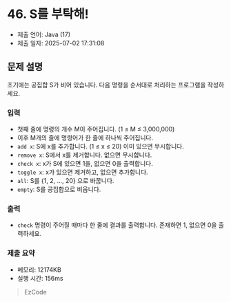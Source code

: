 # 46. S를 부탁해!
- 제출 언어: Java (17)
- 제출 일자: 2025-07-02 17:31:08

## 문제 설명
초기에는 공집합 S가 비어 있습니다. 다음 명령을 순서대로 처리하는 프로그램을 작성하세요.

### 입력
- 첫째 줄에 명령의 개수 M이 주어집니다. (1 ≤ M ≤ 3,000,000)
- 이후 M개의 줄에 명령어가 한 줄에 하나씩 주어집니다.
- `add x`: S에 x를 추가합니다. (1 ≤ x ≤ 20) 이미 있으면 무시합니다.
- `remove x`: S에서 x를 제거합니다. 없으면 무시합니다.
- `check x`: x가 S에 있으면 1을, 없으면 0을 출력합니다.
- `toggle x`: x가 있으면 제거하고, 없으면 추가합니다.
- `all`: S를 {1, 2, ..., 20} 으로 바꿉니다.
- `empty`: S를 공집합으로 비웁니다.

### 출력
- `check` 명령이 주어질 때마다 한 줄에 결과를 출력합니다. 
존재하면 1, 없으면 0을 출력하세요.



### 제출 요약
- 메모리: 12174KB
- 실행 시간: 156ms

> EzCode
